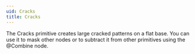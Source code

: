 ```yaml
---
uid: Cracks
title: Cracks
---
```


The Cracks primitive creates large cracked patterns on a flat base. You can use it to mask other nodes or to subtract it from other primitives using the @Combine node.
